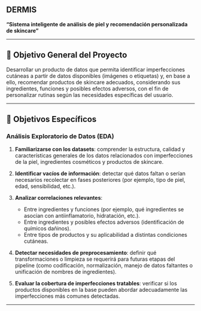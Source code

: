 ## **DERMIS**

**“Sistema inteligente de análisis de piel y recomendación personalizada de skincare”**

---

## 🎯 **Objetivo General del Proyecto**

Desarrollar un producto de datos que permita identificar imperfecciones cutáneas a partir de datos disponibles (imágenes o etiquetas) y, en base a ello, recomendar productos de skincare adecuados, considerando sus ingredientes, funciones y posibles efectos adversos, con el fin de personalizar rutinas según las necesidades específicas del usuario.

---

## 🎯 **Objetivos Específicos**

### Análisis Exploratorio de Datos (EDA)

1. **Familiarizarse con los datasets**: comprender la estructura, calidad y características generales de los datos relacionados con imperfecciones de la piel, ingredientes cosméticos y productos de skincare.
2. **Identificar vacíos de información**: detectar qué datos faltan o serían necesarios recolectar en fases posteriores (por ejemplo, tipo de piel, edad, sensibilidad, etc.).
3. **Analizar correlaciones relevantes**:

   * Entre ingredientes y funciones (por ejemplo, qué ingredientes se asocian con antiinflamatorio, hidratación, etc.).
   * Entre ingredientes y posibles efectos adversos (identificación de químicos dañinos).
   * Entre tipos de productos y su aplicabilidad a distintas condiciones cutáneas.
4. **Detectar necesidades de preprocesamiento**: definir qué transformaciones o limpieza se requerirá para futuras etapas del pipeline (como codificación, normalización, manejo de datos faltantes o unificación de nombres de ingredientes).
5. **Evaluar la cobertura de imperfecciones tratables**: verificar si los productos disponibles en la base pueden abordar adecuadamente las imperfecciones más comunes detectadas.

---
